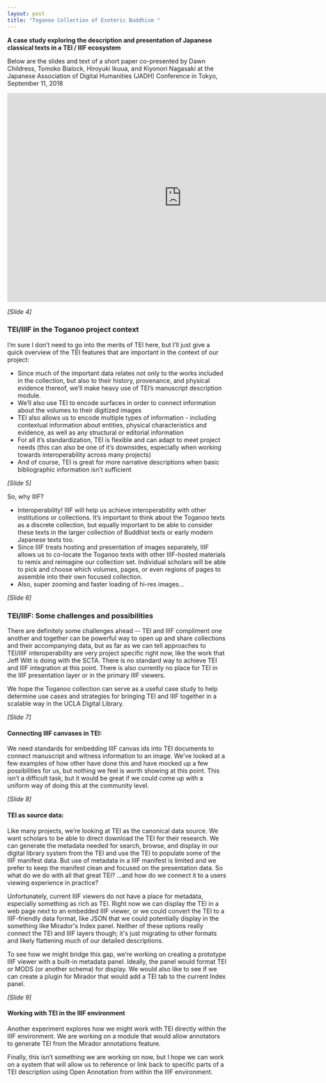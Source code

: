```yaml
---
layout: post
title: "Toganoo Collection of Esoteric Buddhism "
---
```

**A case study exploring the description and presentation of Japanese classical texts in a TEI / IIIF ecosystem**

Below are the slides and text of a short paper co-presented by Dawn Childress, Tomoko Bialock, Hiroyuki Ikuua, and Kiyonori Nagasaki at the Japanese Association of Digital Humanities (JADH) Conference in Tokyo, September 11, 2018
<!--excerpt-->

<iframe src="https://docs.google.com/presentation/d/e/2PACX-1vR9G9h-wTlPDlYsXhAlTAK9_DFAr6PuE1cQqYd5ybkGmE_SI1wob1ivfu_sgi6284N6Cs2qe-HIeirY/embed?start=true&loop=true&delayms=5000" frameborder="0" width="800" height="479" allowfullscreen="true" mozallowfullscreen="true" webkitallowfullscreen="true"></iframe>

_[Slide 4]_

### TEI/IIIF in the Toganoo project context
I’m sure I don’t need to go into the merits of TEI here, but I’ll just give a quick overview of the TEI features that are important in the context of our project:

* Since much of the important data relates not only to the works included in the collection, but also to their history, provenance, and physical evidence thereof, we’ll make heavy use of TEI’s manuscript description module.
* We’ll also use TEI to encode surfaces in order to connect information about the volumes to their digitized images
* TEI also allows us to encode multiple types of information - including contextual information about entities, physical characteristics and evidence, as well as any structural or editorial information
* For all it’s standardization, TEI is flexible and can adapt to meet project needs (this can also be one of it’s downsides, especially when working towards interoperability across many projects)
* And of course, TEI is great for more narrative descriptions when basic bibliographic information isn’t sufficient

_[Slide 5]_

So, why IIIF?
* Interoperability!  IIIF will help us achieve interoperability with other institutions or collections. It’s important to think about the Toganoo texts as a discrete collection, but equally important to be able to consider these texts in the larger collection of Buddhist texts or early modern Japanese texts too.
* Since IIIF treats hosting and presentation of images separately, IIIF allows us to co-locate the Toganoo texts with other IIIF-hosted materials to remix and reimagine our collection set. Individual scholars will be able to pick and choose which volumes, pages, or even regions of pages to assemble into their own focused collection.
* Also, super zooming and faster loading of hi-res images…

_[Slide 6]_

### TEI/IIIF: Some challenges and possibilities
There are definitely some challenges ahead -- TEI and IIIF compliment one another and together can be powerful way to open up and share collections and their accompanying data, but as far as we can tell approaches to TEI/IIIF interoperability are very project specific right now, like the work that Jeff Witt is doing with the SCTA. There is no standard way to achieve TEI and IIIF integration at this point. There is also currently no place for TEI in the IIIF presentation layer or in the primary IIIF viewers.

We hope the Toganoo collection can serve as a useful case study to help determine use cases and strategies for bringing TEI and IIIF together in a scalable way in the UCLA Digital Library.

_[Slide 7]_

#### Connecting IIIF canvases in TEI:
We need standards for embedding IIIF canvas ids into TEI documents to connect manuscript and witness information to an image. We’ve looked at a few examples of how other have done this and have mocked up a few possibilities for us, but nothing we feel is worth showing at this point. This isn’t a difficult task, but it would be great if we could come up with a uniform way of doing this at the community level.

_[Slide 8]_

#### TEI as source data:
Like many projects, we’re looking at TEI as the canonical data source. We want scholars to be able to direct download the TEI for their research. We can generate the metadata needed for search, browse, and display in our digital library system from the TEI and use the TEI to populate some of the IIIF manifest data. But use of metadata in a IIIF manifest is limited and we prefer to keep the manifest clean and focused on the presentation data. So what do we do with all that great TEI? …and how do we connect it to a users viewing experience in practice?

Unfortunately, current IIIF viewers do not have a place for metadata, especially something as rich as TEI. Right now we can display the TEI in a web page next to an embedded IIIF viewer, or we could convert the TEI to a IIIF-friendly data format, like JSON that we could potentially display in the something like Mirador's Index panel. Neither of these options really connect the TEI and IIIF layers though; it's just migrating to other formats and likely flattening much of our detailed descriptions.

To see how we might bridge this gap, we’re working on creating a prototype IIIF viewer with a built-in metadata panel. Ideally, the panel would format TEI or MODS (or another schema) for display. We would also like to see if we can create a plugin for Mirador that would add a TEI tab to the current Index panel.

_[Slide 9]_

#### Working with TEI in the IIIF environment
Another experiment explores how we might work with TEI directly within the IIIF environment. We are working on a module that would allow annotators to generate TEI from the Mirador annotations feature.

Finally, this isn’t something we are working on now, but I hope we can work on a system that will allow us to reference or link back to specific parts of a TEI description using Open Annotation from within the IIIF environment.
